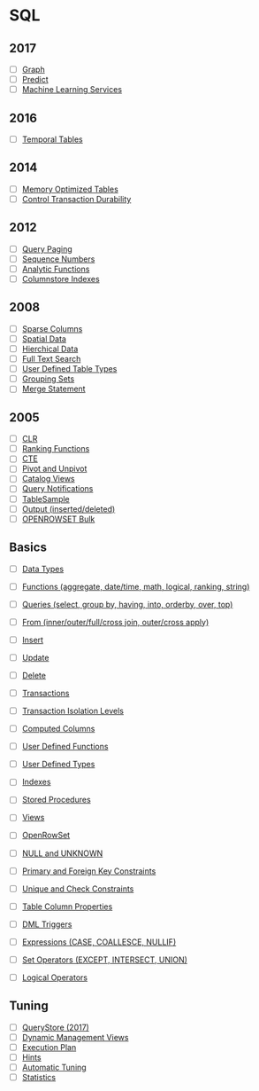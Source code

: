 # SQL

## 2017
* [ ] [Graph](https://docs.microsoft.com/en-us/sql/relational-databases/graphs/sql-graph-overview)
* [ ] [Predict](https://docs.microsoft.com/en-us/sql/t-sql/queries/predict-transact-sql)
* [ ] [Machine Learning Services](https://docs.microsoft.com/en-us/sql/advanced-analytics/getting-started-with-machine-learning-services)

## 2016
* [ ] [Temporal Tables](https://docs.microsoft.com/en-us/sql/relational-databases/tables/temporal-tables)

## 2014
* [ ] [Memory Optimized Tables](https://docs.microsoft.com/en-us/sql/relational-databases/in-memory-oltp/memory-optimized-tables)
* [ ] [Control Transaction Durability](https://docs.microsoft.com/en-us/sql/relational-databases/logs/control-transaction-durability)

## 2012
* [ ] [Query Paging](https://technet.microsoft.com/en-us/library/ms188385(v=sql.110))
* [ ] [Sequence Numbers](https://docs.microsoft.com/en-us/sql/relational-databases/sequence-numbers/sequence-numbers)
* [ ] [Analytic Functions](https://docs.microsoft.com/en-us/sql/t-sql/functions/analytic-functions-transact-sql)
* [ ] [Columnstore Indexes](https://docs.microsoft.com/en-us/sql/relational-databases/indexes/columnstore-indexes-overview)

## 2008
* [ ] [Sparse Columns](https://docs.microsoft.com/en-us/sql/relational-databases/tables/use-sparse-columns)
* [ ] [Spatial Data](https://docs.microsoft.com/en-us/sql/relational-databases/spatial/spatial-data-sql-server)
* [ ] [Hierchical Data](https://docs.microsoft.com/en-us/sql/relational-databases/hierarchical-data-sql-server)
* [ ] [Full Text Search](https://docs.microsoft.com/en-us/sql/relational-databases/search/full-text-search)
* [ ] [User Defined Table Types](https://docs.microsoft.com/en-us/sql/relational-databases/tables/use-table-valued-parameters-database-engine)
* [ ] [Grouping Sets](https://docs.microsoft.com/en-us/sql/t-sql/queries/select-group-by-transact-sql#group-by-grouping-sets--)
* [ ] [Merge Statement](https://docs.microsoft.com/en-us/sql/t-sql/statements/merge-transact-sql)

## 2005
* [ ] [CLR](https://docs.microsoft.com/en-us/dotnet/framework/data/adonet/sql/sql-server-common-language-runtime-integration)
* [ ] [Ranking Functions](https://docs.microsoft.com/en-us/sql/t-sql/functions/ranking-functions-transact-sql)
* [ ] [CTE](https://docs.microsoft.com/en-us/sql/t-sql/queries/with-common-table-expression-transact-sql)
* [ ] [Pivot and Unpivot](https://docs.microsoft.com/en-us/sql/t-sql/queries/from-using-pivot-and-unpivot)
* [ ] [Catalog Views](https://docs.microsoft.com/en-us/sql/relational-databases/system-catalog-views/catalog-views-transact-sql)
* [ ] [Query Notifications](https://docs.microsoft.com/en-us/dotnet/framework/data/adonet/sql/query-notifications-in-sql-server)
* [ ] [TableSample](https://docs.microsoft.com/en-us/sql/t-sql/queries/from-transact-sql#j-using-tablesample-to-read-data-from-a-sample-of-rows-in-a-table)
* [ ] [Output (inserted/deleted)](https://docs.microsoft.com/en-us/sql/t-sql/queries/output-clause-transact-sql)
* [ ] [OPENROWSET Bulk](https://docs.microsoft.com/en-us/sql/t-sql/functions/openrowset-transact-sql#using-openrowset-with-the-bulk-option)

## Basics
* [ ] [Data Types](https://docs.microsoft.com/en-us/sql/t-sql/data-types/data-types-transact-sql)
* [ ] [Functions (aggregate, date/time, math, logical, ranking, string)](https://docs.microsoft.com/en-us/sql/t-sql/functions/functions)
* [ ] [Queries (select, group by, having, into, orderby, over, top)](https://docs.microsoft.com/en-us/sql/t-sql/queries/queries)
* [ ] [From (inner/outer/full/cross join, outer/cross apply)](https://docs.microsoft.com/en-us/sql/t-sql/queries/from-transact-sql)
* [ ] [Insert](https://docs.microsoft.com/en-us/sql/t-sql/statements/insert-transact-sql)
* [ ] [Update](https://docs.microsoft.com/en-us/sql/t-sql/queries/update-transact-sql)
* [ ] [Delete](https://docs.microsoft.com/en-us/sql/t-sql/statements/delete-transact-sql)
* [ ] [Transactions](https://docs.microsoft.com/en-us/sql/t-sql/language-elements/transactions-transact-sql)
* [ ] [Transaction Isolation Levels](https://docs.microsoft.com/en-us/sql/t-sql/language-elements/transaction-isolation-levels)
* [ ] [Computed Columns](https://docs.microsoft.com/en-us/sql/t-sql/statements/alter-table-computed-column-definition-transact-sql)
* [ ] [User Defined Functions](https://docs.microsoft.com/en-us/sql/relational-databases/user-defined-functions/user-defined-functions)
* [ ] [User Defined Types](https://docs.microsoft.com/en-us/sql/relational-databases/native-client/features/using-user-defined-types)
* [ ] [Indexes](https://docs.microsoft.com/en-us/sql/relational-databases/sql-server-index-design-guide)
* [ ] [Stored Procedures](https://docs.microsoft.com/en-us/sql/relational-databases/stored-procedures/stored-procedures-database-engine)
* [ ] [Views](https://docs.microsoft.com/en-us/sql/relational-databases/views/views)
* [ ] [OpenRowSet](https://docs.microsoft.com/en-us/sql/t-sql/functions/openrowset-transact-sql)
* [ ] [NULL and UNKNOWN](https://docs.microsoft.com/en-us/sql/t-sql/language-elements/null-and-unknown-transact-sql)
* [ ] [Primary and Foreign Key Constraints](https://docs.microsoft.com/en-us/sql/relational-databases/tables/primary-and-foreign-key-constraints)
* [ ] [Unique and Check Constraints](https://docs.microsoft.com/en-us/sql/relational-databases/tables/unique-constraints-and-check-constraints)
* [ ] [Table Column Properties](https://docs.microsoft.com/en-us/sql/relational-databases/tables/table-column-properties-sql-server-management-studio)
* [ ] [DML Triggers](https://docs.microsoft.com/en-us/sql/relational-databases/triggers/dml-triggers)
* [ ] [Expressions (CASE, COALLESCE, NULLIF)](https://docs.microsoft.com/en-us/sql/t-sql/language-elements/expressions-transact-sql)
* [ ] [Set Operators (EXCEPT, INTERSECT, UNION)](https://docs.microsoft.com/en-us/sql/t-sql/language-elements/set-operators-except-and-intersect-transact-sql)
* [ ] [Logical Operators](https://docs.microsoft.com/en-us/sql/t-sql/language-elements/logical-operators-transact-sql)


## Tuning
* [ ] [QueryStore (2017)](https://docs.microsoft.com/en-us/sql/relational-databases/performance/monitoring-performance-by-using-the-query-store)
* [ ] [Dynamic Management Views](https://docs.microsoft.com/en-us/sql/relational-databases/system-dynamic-management-views/system-dynamic-management-views)
* [ ] [Execution Plan](https://docs.microsoft.com/en-us/sql/relational-databases/performance/display-and-save-execution-plans)
* [ ] [Hints](https://docs.microsoft.com/en-us/sql/t-sql/queries/hints-transact-sql)
* [ ] [Automatic Tuning](https://docs.microsoft.com/en-us/sql/relational-databases/automatic-tuning/automatic-tuning)
* [ ] [Statistics](https://docs.microsoft.com/en-us/sql/relational-databases/statistics/statistics)
